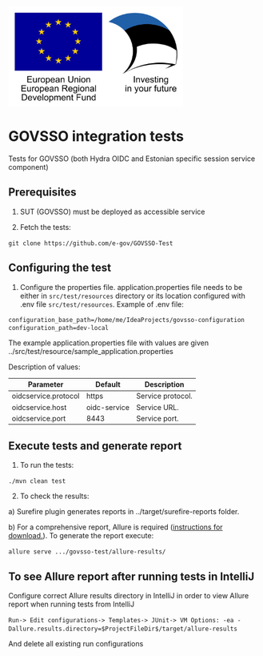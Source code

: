 <img src="doc/img/eu_regional_development_fund_horizontal.jpg" width="350" height="200">

# GOVSSO integration tests

Tests for GOVSSO (both Hydra OIDC and Estonian specific session service component)

## Prerequisites

1. SUT (GOVSSO) must be deployed as accessible service
   
2. Fetch the tests:

`git clone https://github.com/e-gov/GOVSSO-Test`

## Configuring the test

1. Configure the properties file. 
   application.properties file needs to be either in `src/test/resources` directory or its location configured with .env file `src/test/resources`.
   Example of .env file:
   
```
configuration_base_path=/home/me/IdeaProjects/govsso-configuration
configuration_path=dev-local
```   

The example application.properties file with values are given ../src/test/resource/sample_application.properties

Description of values:

| Parameter | Default |  Description |
|------------|--------------|------------|
| oidcservice.protocol | https | Service protocol. |
| oidcservice.host | oidc-service | Service URL. |
| oidcservice.port | 8443 | Service port. |


## Execute tests and generate report

1. To run the tests:
   
`./mvn clean test`

2. To check the results:

a) Surefire plugin generates reports in ../target/surefire-reports folder.

b) For a comprehensive report, Allure is required ([instructions for download.](https://docs.qameta.io/allure/#_installing_a_commandline)). To generate the report execute:

`allure serve .../govsso-test/allure-results/`

## To see Allure report after running tests in IntelliJ 

Configure correct Allure results directory in IntelliJ in order to view Allure report when running tests from IntelliJ

`Run-> Edit configurations-> Templates-> JUnit-> VM Options: -ea -Dallure.results.directory=$ProjectFileDir$/target/allure-results`

And delete all existing run configurations